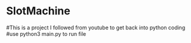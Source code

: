 # SlotMachine
#This is a project I followed from youtube to get back into python coding
#use python3 main.py to run file
